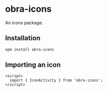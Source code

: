 # obra-icons

An icons package.

## Installation

```bash
npm install obra-icons
```

## Importing an icon

```svelte
<script>
  import { IconActivity } from 'obra-icons';
</script>
```
